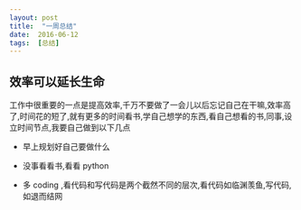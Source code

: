 ```yaml
---
layout: post
title:  "一周总结"
date:  2016-06-12
tags:  [总结]
---
```


## 效率可以延长生命

工作中很重要的一点是提高效率,千万不要做了一会儿以后忘记自己在干嘛,效率高了,时间花的短了,就有更多的时间看书,学自己想学的东西,看自己想看的书,同事,设立时间节点,我要自己做到以下几点

* 早上规划好自己要做什么

* 没事看看书,看看 python

* 多 coding ,看代码和写代码是两个截然不同的层次,看代码如临渊羡鱼,写代码,如退而结网

